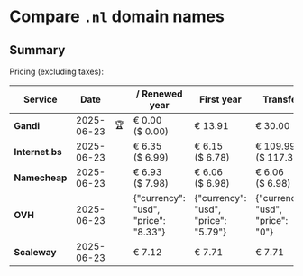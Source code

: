 # Compare `.nl` domain names

## Summary

Pricing (excluding taxes):

| Service | Date |  | / Renewed year | First year | Transfer | Restoration |
|--|--|--|--|--|--|--|
| **Gandi** | 2025-06-23 | 🏆 | € 0.00<br>($ 0.00) | € 13.91 | € 30.00 | € 25.49 |
| **Internet.bs** | 2025-06-23 |  | € 6.35<br>($ 6.99) | € 6.15<br>($ 6.78) | € 109.99<br>($ 117.31) | € 76.35<br>($ 84.09) |
| **Namecheap** | 2025-06-23 |  | € 6.93<br>($ 7.98) | € 6.06<br>($ 6.98) | € 6.06<br>($ 6.98) |  |
| **OVH** | 2025-06-23 |  | {"currency": "usd", "price": "8.33"} | {"currency": "usd", "price": "5.79"} | {"currency": "usd", "price": "0"} |  |
| **Scaleway** | 2025-06-23 |  | € 7.12 | € 7.71 | € 7.71 | € 157.21 |
